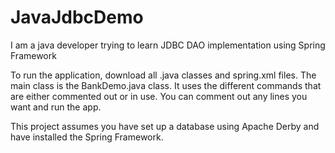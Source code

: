 # JavaJdbcDemo
I am a java developer trying to learn JDBC DAO implementation using Spring Framework

To run the application, download all .java classes and spring.xml files. The main class is the BankDemo.java class. It
uses the different commands that are either commented out or in use. You can comment out any lines you want and run the app. 

This project assumes you have set up a database using Apache Derby and have installed the Spring Framework. 
